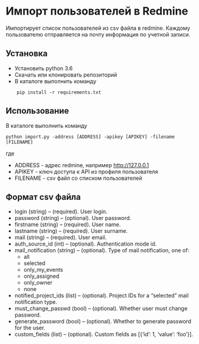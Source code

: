 # Импорт пользователей в Redmine

Импортирует список пользователей из csv файла в redmine.
Каждому пользователю отправляется на почту информация по учетной записи.

## Установка

* Установить python 3.6
* Скачать или клонировать репозиторий
* В каталоге выполнить команду
 
```
    pip install -r requirements.txt
```
## Использование

В каталоге выполнить команду

```
python import.py -address [ADDRESS] -apikey [APIKEY] -filename [FILENAME]
```
где
* ADDRESS - адрес redmine, например http://127.0.0.1
* APIKEY - ключ доступа к API из профиля пользователя
* FILENAME - csv файл со списком пользователей


## Формат csv файла

* login (string) – (required). User login.
* password (string) – (optional). User password.
* firstname (string) – (required). User name.
* lastname (string) – (required). User surname.
* mail (string) – (required). User email.
* auth_source_id (int) – (optional). Authentication mode id.
* mail_notification (string) – (optional). Type of mail notification, one of:
    * all
    * selected
    * only_my_events
    * only_assigned
    * only_owner
    * none
* notified_project_ids (list) – (optional). Project IDs for a “selected” mail notification type.
* must_change_passwd (bool) – (optional). Whether user must change password.
* generate_password (bool) – (optional). Whether to generate password for the user.
* custom_fields (list) – (optional). Custom fields as [{‘id’: 1, ‘value’: ‘foo’}].